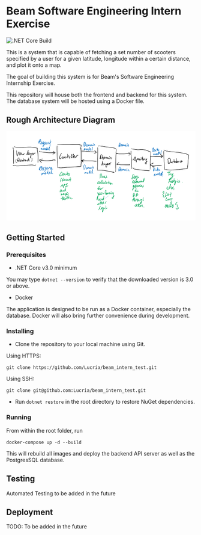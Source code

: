 # Beam Software Engineering Intern Exercise
![.NET Core Build](https://github.com/Lucria/beam_intern_test/workflows/.NET%20Core%20Build/badge.svg)

This is a system that is capable of fetching a set number of 
scooters specified by a user for a given latitude, longitude within 
a certain distance, and plot it onto a map. 

The goal of building this system is for Beam's Software Engineering Internship
Exercise. 

This repository will house both the frontend and backend for this system.
The database system will be hosted using a Docker file.

## Rough Architecture Diagram
![](Rough%20Architecture%20Diagram.png) 

## Getting Started
### Prerequisites
* .NET Core v3.0 minimum

You may type `dotnet --version` to verify that the downloaded version is 3.0 or above.

* Docker

The application is designed to be run as a Docker container, especially the database.
Docker will also bring further convenience during development.  

### Installing

* Clone the repository to your local machine using Git.  

Using HTTPS:
```
git clone https://github.com/Lucria/beam_intern_test.git
```

Using SSH:

```
git clone git@github.com:Lucria/beam_intern_test.git
```

* Run `dotnet restore` in the root directory to restore NuGet dependencies.

### Running
From within the root folder, run 
```
docker-compose up -d --build
```
This will rebuild all images 
and deploy the backend API server as well as the PostgresSQL
database.

## Testing

Automated Testing to be added in the future

## Deployment

TODO: To be added in the future
